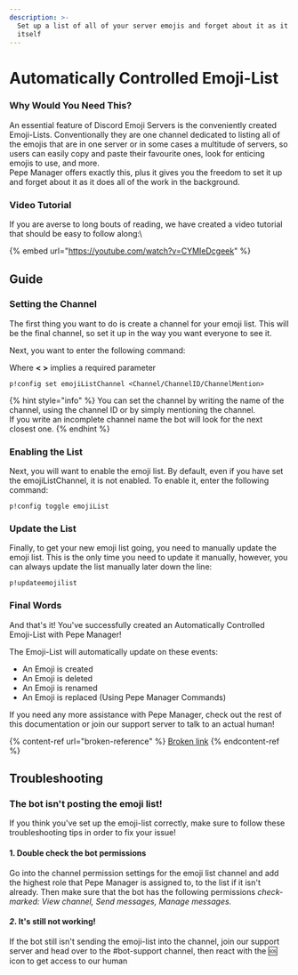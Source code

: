 ```yaml
---
description: >-
  Set up a list of all of your server emojis and forget about it as it updates
  itself
---
```


# Automatically Controlled Emoji-List

### Why Would You Need This?

An essential feature of Discord Emoji Servers is the conveniently created Emoji-Lists. Conventionally they are one channel dedicated to listing all of the emojis that are in one server or in some cases a multitude of servers, so users can easily copy and paste their favourite ones, look for enticing emojis to use, and more. \
Pepe Manager offers exactly this, plus it gives you the freedom to set it up and forget about it as it does all of the work in the background.

### Video Tutorial

If you are averse to long bouts of reading, we have created a video tutorial that should be easy to follow along:\


{% embed url="https://youtube.com/watch?v=CYMIeDcgeek" %}

## Guide

### Setting the Channel

The first thing you want to do is create a channel for your emoji list. This will be the final channel, so set it up in the way you want everyone to see it.

Next, you want to enter the following command:

Where **< >** implies a required parameter

```
p!config set emojiListChannel <Channel/ChannelID/ChannelMention>
```

{% hint style="info" %}
You can set the channel by writing the name of the channel, using the channel ID or by simply mentioning the channel.\
If you write an incomplete channel name the bot will look for the next closest one.
{% endhint %}

### Enabling the List

Next, you will want to enable the emoji list. By default, even if you have set the emojiListChannel, it is not enabled. To enable it, enter the following command:

```
p!config toggle emojiList
```

### Update the List

Finally, to get your new emoji list going, you need to manually update the emoji list. This is the only time you need to update it manually, however, you can always update the list manually later down the line:

```
p!updateemojilist
```

### Final Words

And that's it! You've successfully created an Automatically Controlled Emoji-List with Pepe Manager!

The Emoji-List will automatically update on these events:

* An Emoji is created
* An Emoji is deleted
* An Emoji is renamed
* An Emoji is replaced (Using Pepe Manager Commands)

If you need any more assistance with Pepe Manager, check out the rest of this documentation or join our support server to talk to an actual human!

{% content-ref url="broken-reference" %}
[Broken link](broken-reference)
{% endcontent-ref %}



## Troubleshooting

### The bot isn't posting the emoji list!

If you think you've set up the emoji-list correctly, make sure to follow these troubleshooting tips in order to fix your issue!

#### 1. Double check the bot permissions

Go into the channel permission settings for the emoji list channel and add the highest role that Pepe Manager is assigned to, to the list if it isn't already. Then make sure that the bot has the following permissions _check-marked: View channel, Send messages, Manage messages._

#### _2_. It's still not working!

If the bot still isn't sending the emoji-list into the channel, join our support server and head over to the #bot-support channel, then react with the 🆘 icon to get access to our human
